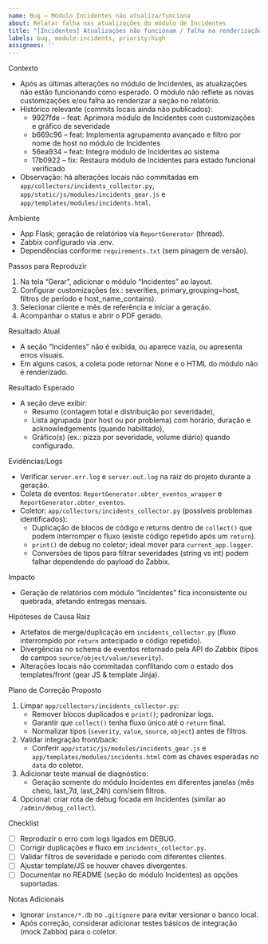 ```yaml
---
name: Bug – Módulo Incidentes não atualiza/funciona
about: Relatar falha nas atualizações do módulo de Incidentes
title: "[Incidentes] Atualizações não funcionam / falha na renderização"
labels: bug, module:incidents, priority:high
assignees: ''
---
```


Contexto
- Após as últimas alterações no módulo de Incidentes, as atualizações não estão funcionando como esperado. O módulo não reflete as novas customizações e/ou falha ao renderizar a seção no relatório.
- Histórico relevante (commits locais ainda não publicados):
  - 9927fde – feat: Aprimora módulo de Incidentes com customizações e gráfico de severidade
  - b669c96 – feat: Implementa agrupamento avançado e filtro por nome de host no módulo de Incidentes
  - 56ea934 – feat: Integra módulo de Incidentes ao sistema
  - 17b0922 – fix: Restaura módulo de Incidentes para estado funcional verificado
- Observação: há alterações locais não commitadas em `app/collectors/incidents_collector.py`, `app/static/js/modules/incidents_gear.js` e `app/templates/modules/incidents.html`.

Ambiente
- App Flask; geração de relatórios via `ReportGenerator` (thread).
- Zabbix configurado via .env.
- Dependências conforme `requirements.txt` (sem pinagem de versão).

Passos para Reproduzir
1) Na tela “Gerar”, adicionar o módulo “Incidentes” ao layout.
2) Configurar customizações (ex.: severities, primary_grouping=host, filtros de período e host_name_contains).
3) Selecionar cliente e mês de referência e iniciar a geração.
4) Acompanhar o status e abrir o PDF gerado.

Resultado Atual
- A seção “Incidentes” não é exibida, ou aparece vazia, ou apresenta erros visuais.
- Em alguns casos, a coleta pode retornar None e o HTML do módulo não é renderizado.

Resultado Esperado
- A seção deve exibir:
  - Resumo (contagem total e distribuição por severidade),
  - Lista agrupada (por host ou por problema) com horário, duração e acknowledgements (quando habilitado),
  - Gráfico(s) (ex.: pizza por severidade, volume diário) quando configurado.

Evidências/Logs
- Verificar `server.err.log` e `server.out.log` na raiz do projeto durante a geração.
- Coleta de eventos: `ReportGenerator.obter_eventos_wrapper` e `ReportGenerator.obter_eventos`.
- Coletor: `app/collectors/incidents_collector.py` (possíveis problemas identificados):
  - Duplicação de blocos de código e returns dentro de `collect()` que podem interromper o fluxo (existe código repetido após um `return`).
  - `print()` de debug no coletor; ideal mover para `current_app.logger`.
  - Conversões de tipos para filtrar severidades (string vs int) podem falhar dependendo do payload do Zabbix.

Impacto
- Geração de relatórios com módulo “Incidentes” fica inconsistente ou quebrada, afetando entregas mensais.

Hipóteses de Causa Raiz
- Artefatos de merge/duplicação em `incidents_collector.py` (fluxo interrompido por `return` antecipado e código repetido).
- Divergências no schema de eventos retornado pela API do Zabbix (tipos de campos `source/object/value/severity`).
- Alterações locais não commitadas conflitando com o estado dos templates/front (gear JS & template Jinja).

Plano de Correção Proposto
1) Limpar `app/collectors/incidents_collector.py`:
   - Remover blocos duplicados e `print()`; padronizar logs.
   - Garantir que `collect()` tenha fluxo único até o `return` final.
   - Normalizar tipos (`severity`, `value`, `source`, `object`) antes de filtros.
2) Validar integração front/back:
   - Conferir `app/static/js/modules/incidents_gear.js` e `app/templates/modules/incidents.html` com as chaves esperadas no `data` do coletor.
3) Adicionar teste manual de diagnóstico:
   - Geração somente do módulo Incidentes em diferentes janelas (mês cheio, last_7d, last_24h) com/sem filtros.
4) Opcional: criar rota de debug focada em Incidentes (similar ao `/admin/debug_collect`).

Checklist
- [ ] Reproduzir o erro com logs ligados em DEBUG.
- [ ] Corrigir duplicações e fluxo em `incidents_collector.py`.
- [ ] Validar filtros de severidade e período com diferentes clientes.
- [ ] Ajustar template/JS se houver chaves divergentes.
- [ ] Documentar no README (seção do módulo Incidentes) as opções suportadas.

Notas Adicionais
- Ignorar `instance/*.db` no `.gitignore` para evitar versionar o banco local.
- Após correção, considerar adicionar testes básicos de integração (mock Zabbix) para o coletor.

